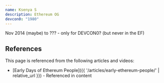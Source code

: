 ```yaml
---
name: Ksenya S
description: Ethereum OG
devcon0: "1980"
---
```


Nov 2014 (maybe) to ??? - only for DEVCON0? (but never in the EF)

## References

This page is referenced from the following articles and videos:

- [Early Days of Ethereum People]({{ '/articles/early-ethereum-people/' | relative_url }}) - Referenced in content
